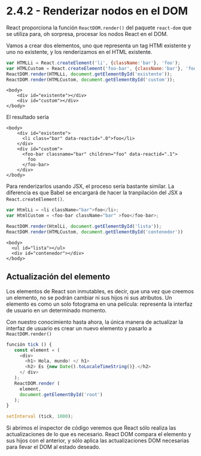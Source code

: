 # 2.4.2 - Renderizar nodos en el DOM

React proporciona la función `ReactDOM.render()` del paquete `react-dom` que se utiliza para, oh sorpresa, procesar los nodos React en el DOM.

Vamos a crear dos elementos, uno que representa un tag HTMl existente y uno no existente, y los renderizamos en el HTML existente.

```javascript
var HTMLLi = React.createElement('li', {className:'bar'}, 'foo');
var HTMLCustom = React.createElement('foo-bar', {className:'bar'}, 'foo');
ReactDOM.render(HTMLLi, document.getElementById('existente'));
ReactDOM.render(HTMLCustom, document.getElementById('custom'));
```

```markup
<body>
    <div id="existente"></div>
    <div id="custom"></div>
</body>
```

El resultado sería

```markup
<body>
    <div id="existente">
      <li class="bar" data-reactid=".0">foo</li>
    </div>
    <div id="custom">
      <foo-bar classname="bar" children="foo" data-reactid=".1">
        foo
      </foo-bar>
    </div>
</body>
```

Para renderizarlos usando JSX, el proceso sería bastante similar. La diferencia es que Babel se encargará de hacer la tranpilación del JSX a `React.createElement()`.

```javascript
var HtmlLi = <li className="bar">foo</li>;
var HtmlCustom = <foo-bar className="bar" >foo</foo-bar>;

ReactDOM.render(HtmlLi, document.getElementById('lista'));
ReactDOM.render(HTMLCustom, document.getElementById('contenedor'))
```

```markup
<body>
  <ul id="lista"></ul>
  <div id="contenedor"></div>
</body>
```

## Actualización del elemento

Los elementos de React son inmutables, es decir, que una vez que creemos un elemento, no se podrán cambiar ni sus hijos ni sus atributos. Un elemento es como un solo fotograma en una película: representa la interfaz de usuario en un determinado momento.

Con nuestro conocimiento hasta ahora, la única manera de actualizar la interfaz de usuario es crear un nuevo elemento y pasarlo a `ReactDOM.render()`

```javascript
función tick () {
   const element = (
     <div>
       <h1> Hola, mundo! </ h1>
       <h2> Es {new Date().toLocaleTimeString()}.</h2>
     </ div>
   );
   ReactDOM.render (
     element,
     document.getElementById('root')
   );
}

setInterval (tick, 1000);
```

Si abrimos el inspector de código veremos que React sólo realiza las actualizaciones de lo que es necesario. React DOM compara el elemento y sus hijos con el anterior, y sólo aplica las actualizaciones DOM necesarias para llevar el DOM al estado deseado.

